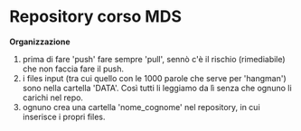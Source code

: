 # Repository corso MDS
**Organizzazione**
1) prima di fare 'push' fare sempre 'pull', sennò c'è il rischio (rimediabile) che non faccia fare il push.
2) i files input (tra cui quello con le 1000 parole che serve per 'hangman') sono nella cartella 'DATA'. Così tutti li leggiamo da lì senza che ognuno li carichi nel repo.
3) ognuno crea una cartella 'nome_cognome' nel repository, in cui inserisce i propri files.
